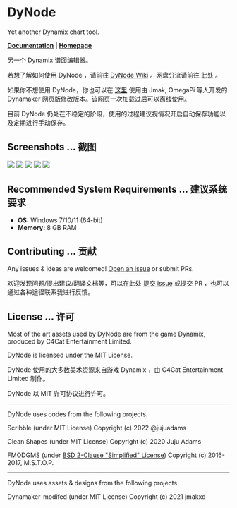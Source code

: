 # DyNode

Yet another Dynamix chart tool.

**[Documentation](https://github.com/NagaseIori/DyNode/wiki) | [Homepage](https://dyn.iorinn.moe)**

另一个 Dynamix 谱面编辑器。

若想了解如何使用 DyNode ，请前往 [DyNode Wiki](https://github.com/NagaseIori/DyNode/wiki) 。网盘分流请前往 [此处](https://pan.baidu.com/s/1RyZdpPNNMWxifeuhUdRcow?pwd=6gwt) 。

如果你不想使用 DyNode，你也可以在 [这里](https://dym.iorinn.moe/app/src) 使用由 Jmak, OmegaPi 等人开发的 Dynamaker 网页版修改版本。该网页一次加载过后可以离线使用。

目前 DyNode 仍处在不稳定的阶段，使用的过程建议视情况开启自动保存功能以及定期进行手动保存。

## Screenshots ... 截图

![](https://user-images.githubusercontent.com/31349569/183392671-49dc874b-9519-4521-928a-c32cf71c887a.png)
![](https://user-images.githubusercontent.com/31349569/183392693-e9f2ad6c-b0a5-452f-8223-d046aeba316e.png)
![](https://user-images.githubusercontent.com/31349569/178319567-0541db14-3dc0-4162-8a2e-2c74f563f3d2.png)
![](https://user-images.githubusercontent.com/31349569/183392698-12587e13-53ee-4b91-9a84-27d8898369b5.png)
![](https://user-images.githubusercontent.com/31349569/183830626-9b7e54f7-6460-4238-8ed6-821e58ec1e8d.png)

## Recommended System Requirements ... 建议系统要求

* **OS:** Windows 7/10/11 (64-bit)
* **Memory:** 8 GB RAM


## Contributing ... 贡献

Any issues & ideas are welcomed! [Open an issue](https://github.com/NagaseIori/DyNode/issues/new) or submit PRs.

欢迎发现问题/提出建议/翻译文档等，可以在此处 [提交 issue](https://github.com/NagaseIori/DyNode/issues/new) 或提交 PR ，也可以通过各种途径联系我进行反馈。

## License ... 许可

Most of the art assets used by DyNode are from the game Dynamix, produced by C4Cat Entertainment Limited.

DyNode is licensed under the MIT License.

DyNode 使用的大多数美术资源来自游戏 Dynamix ，由 C4Cat Entertainment Limited 制作。

DyNode 以 MIT 许可协议进行许可。

------------------

DyNode uses codes from the following projects.

Scribble (under MIT License) Copyright (c) 2022 @jujuadams

Clean Shapes (under MIT License) Copyright (c) 2020 Juju Adams

FMODGMS (under [BSD 2-Clause "Simplified" License](https://github.com/mstop4/FMODGMS/blob/master/LICENSE)) Copyright (c) 2016-2017, M.S.T.O.P.

-------------------

DyNode uses assets & designs from the following projects.

Dynamaker-modifed (under MIT License) Copyright (c) 2021 jmakxd

